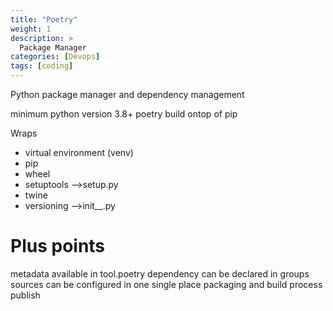 ```yaml
---
title: "Poetry"
weight: 1
description: >
  Package Manager
categories: [Devops]
tags: [coding]
---
```


Python package manager and dependency management 

minimum python version 3.8+
poetry build ontop of pip


Wraps 
- virtual environment (venv)
- pip
- wheel
- setuptools -->setup.py
- twine 
- versioning -->init__.py


# Plus points 
metadata available in tool.poetry 
dependency can be declared in groups 
sources can be configured in one single place 
packaging and build process
publish 

